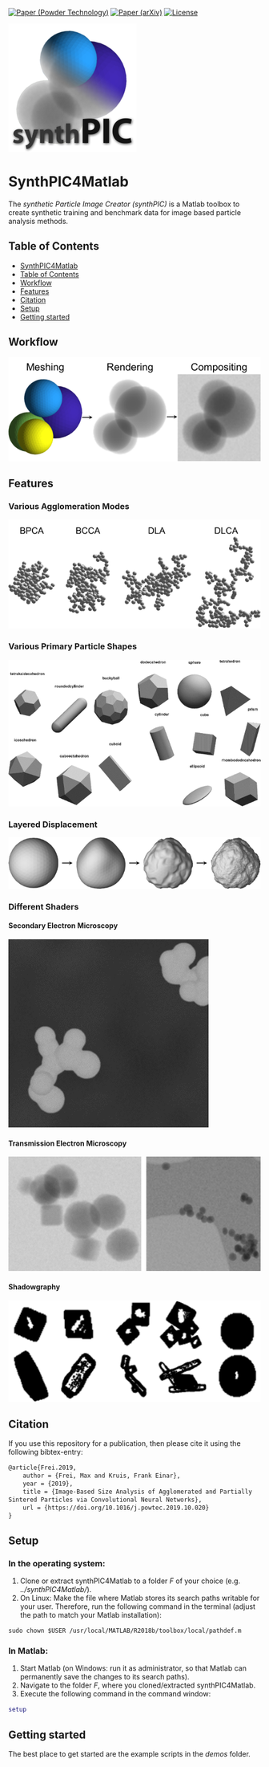 [![Paper (Powder Technology)](https://img.shields.io/badge/DOI-10.1016/j.powtec.2019.10.020-blue.svg)](https://doi.org/10.1016/j.powtec.2019.10.020)
[![Paper (arXiv)](https://img.shields.io/badge/arXiv-1907.05112-b31b1b.svg)](https://arxiv.org/abs/1907.05112)
[![License](https://img.shields.io/github/license/maxfrei750/default_license.svg)](https://github.com/maxfrei750/synthPIC4Matlab/blob/master/LICENSE) 

![Logo](./assets/logo.png)

# SynthPIC4Matlab
The *synthetic Particle Image Creator (synthPIC)* is a Matlab toolbox to create synthetic training and benchmark data for image based particle analysis methods.

## Table of Contents
   * [SynthPIC4Matlab](#synthpic4matlab)
   * [Table of Contents](#table-of-contents)
   * [Workflow](#workflow)
   * [Features](#features)
   * [Citation](#citation)
   * [Setup](#setup)
   * [Getting started](#getting-started)

## Workflow
![Workflow](./assets/workflow.png)

## Features

### Various Agglomeration Modes
![Agglomeration Modes](./assets/agglomeration_modes.png)


### Various Primary Particle Shapes
![Primary Particle Shapes](./assets/primary_particle_shapes.png)

### Layered Displacement 
![Layered Displacement](./assets/layered_displacement.png)

### Different Shaders

#### Secondary Electron Microscopy
![Secondary Electron Microscopy](./assets/sem.png)

#### Transmission Electron Microscopy
![Transmission Electron Microscopy](./assets/tem.png)

#### Shadowgraphy
![Shadowgraphy](./assets/shadowgraphy.png)

## Citation
If you use this repository for a publication, then please cite it using the following bibtex-entry:
```
@article{Frei.2019,
    author = {Frei, Max and Kruis, Frank Einar},
    year = {2019},
    title = {Image-Based Size Analysis of Agglomerated and Partially Sintered Particles via Convolutional Neural Networks},
    url = {https://doi.org/10.1016/j.powtec.2019.10.020}
}
```


## Setup

### In the operating system:
1. Clone or extract synthPIC4Matlab to a folder *F* of your choice (e.g. *../synthPIC4Matlab/*).
2. On Linux: Make the file where Matlab stores its search paths writable for your user. Therefore, run the following command in the terminal (adjust the path to match your Matlab installation):
```
sudo chown $USER /usr/local/MATLAB/R2018b/toolbox/local/pathdef.m
```

### In Matlab:
1. Start Matlab (on Windows: run it as administrator, so that Matlab can permanently save the changes to its search paths).
2. Navigate to the folder *F*, where you cloned/extracted synthPIC4Matlab.
3. Execute the following command in the command window:
```MATLAB
setup
```

## Getting started
The best place to get started are the example scripts in the *demos* folder.
